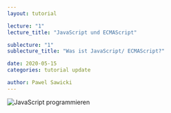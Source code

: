 ```yaml
---
layout: tutorial

lecture: "1"
lecture_title: "JavaScript und ECMAScript"

sublecture: "1"
sublecture_title: "Was ist JavaScript/ ECMAScript?"

date: 2020-05-15
categories: tutorial update

author: Pawel Sawicki
---
```


![JavaScript programmieren](/assets/js_coding.jpg)
